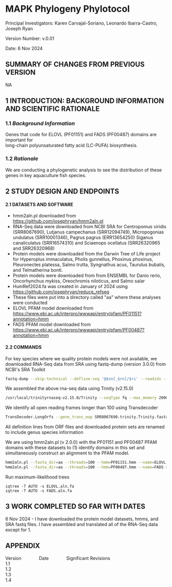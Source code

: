 # MAPK Phylogeny Phylotocol
 
 Principal Investigators: Karen Carvajal-Soriano, Leonardo Ibarra-Castro, Joseph Ryan  

 Version Number: v.0.01

 Date: 6 Nov 2024  

## SUMMARY OF CHANGES FROM PREVIOUS VERSION

NA

## 1 INTRODUCTION: BACKGROUND INFORMATION AND SCIENTIFIC RATIONALE  

### 1.1 _Background Information_  

Genes that code for ELOVL (PF01151) and FADS (PF00487) domains are important for  
long-chain polyunsaturated fatty acid (LC-PUFA) biosynthesis. 

### 1.2 _Rationale_  

We are conducting a phylogenetic analysis to see the distribution of these
genes in key aquaculture fish species.

## 2 STUDY DESIGN AND ENDPOINTS  

#### 2.1 DATASETS AND SOFTWARE

* hmm2aln.pl downloaded from https://github.com/josephryan/hmm2aln.pl
* RNA-Seq data were downloaded from NCBI SRA for Centropomus viridis (SRR8067690), Lutjanus campechanus (SRR12094749), Micropogonias undulatus (SRR10001346), Pagrus pagrus (ERR13654250) Siganus canaliculatus (SRR16574310) and Sciaenops ocellatus (SRR26320965 and SRR26320968)
* Protein models were downloaded from the Darwin Tree of Life project for Hyperoplus immaculatus, Pholis gunnellus, Phoxinus phoxinus,
Pleuronectes platessa, Salmo trutta, Syngnathus acus, Taurulus bubalis, and Telmatherina bonti.
* Protein models were downloaded from from ENSEMBL for Danio rerio, Oncorhynchus mykiss, Oreochromis niloticus, and Salmo salar
* HumRef2024.fa was created in January of 2024 using https://github.com/josephryan/reduce_refseq
* These files were put into a directory called "aa" where these analyses were conducted
* ELOVL PFAM model downloaded from https://www.ebi.ac.uk/interpro/wwwapi/entry/pfam/PF01151?annotation=hmm
* FADS PFAM model downloaded from https://www.ebi.ac.uk/interpro/wwwapi/entry/pfam/PF00487?annotation=hmm

#### 2.2 COMMANDS

For key species where we quality protein models were not available, we downloaded RNA-Seq data from SRA using fastq-dump (version 3.0.0) from NCBI's SRA Toolkit

```bash
fastq-dump --skip-technical --defline-seq '@$sn[_$rn]/$ri' --readids --dumpbase --split-files --split-spot --clip SRR8067690 > SRR8067690.fastq-dump.out 2> SRR8067690.fastq-dump.err
```

We assembled the above rna-seq data using Trinity (v2.15.0)

```bash
/usr/local/trinityrnaseq-v2.15.0/Trinity --seqType fq --max_memory 200G --CPU 40 --trimmomatic --left SRR8067690_1.fastq --right SRR8067690_2.fastq --output SRR8067690.trinity
```

We identify all open reading frames longer than 100 using Transdecoder

```bash
TransDecoder.LongOrfs --gene_trans_map SRR8067690.trinity.Trinity.fasta.gene_trans_map --output_dir SRR8067690.transdecoder.longorfs -t SRR8067690.trinity.Trinity.fasta
```

All definition lines from ORF files and downloaded protein sets are renamed to include genus species information

We are using hmm2aln.pl (v 2.0.0) with the PF01151 and PF00487 PFAM domains with these datasets to 
(1) identify domains in this set and simultaneously construct an alignment to the PFAM model.

```bash
hmm2aln.pl --fasta_dir=aa --threads=100 --hmm=PF01151.hmm --name=ELOVL > ELOVL.aln.fa
hmm2aln.pl --fasta_dir=aa --threads=100 --hmm=PF00487.hmm --name=FADS > FADS.aln.fa
```

Run maximum-likelihood trees

```
iqtree -T AUTO -s ELOVL.aln.fa
iqtree -T AUTO -s FADS.aln.fa
```

## 3 WORK COMPLETED SO FAR WITH DATES  

6 Nov 2024 - I have downloaded the protein model datasets, hmms, and SRA fastq files. I have assembled and translated all of the RNA-Seq data except for 1.

## APPENDIX

Version&nbsp; &nbsp; &nbsp; &nbsp;&nbsp;&nbsp;&nbsp;&nbsp;&nbsp; &nbsp;Date&nbsp; &nbsp; &nbsp; &nbsp; &nbsp; &nbsp; &nbsp; Significant Revisions  
1.1  
1.2  
1.3  
1.4  
